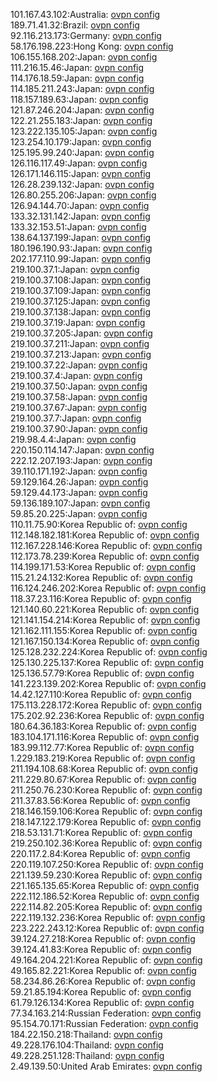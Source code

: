 101.167.43.102:Australia: [ovpn config](vpn/101_167_43_102.ovpn)  
189.71.41.32:Brazil: [ovpn config](vpn/189_71_41_32.ovpn)  
92.116.213.173:Germany: [ovpn config](vpn/92_116_213_173.ovpn)  
58.176.198.223:Hong Kong: [ovpn config](vpn/58_176_198_223.ovpn)  
106.155.168.202:Japan: [ovpn config](vpn/106_155_168_202.ovpn)  
111.216.15.46:Japan: [ovpn config](vpn/111_216_15_46.ovpn)  
114.176.18.59:Japan: [ovpn config](vpn/114_176_18_59.ovpn)  
114.185.211.243:Japan: [ovpn config](vpn/114_185_211_243.ovpn)  
118.157.189.63:Japan: [ovpn config](vpn/118_157_189_63.ovpn)  
121.87.246.204:Japan: [ovpn config](vpn/121_87_246_204.ovpn)  
122.21.255.183:Japan: [ovpn config](vpn/122_21_255_183.ovpn)  
123.222.135.105:Japan: [ovpn config](vpn/123_222_135_105.ovpn)  
123.254.10.179:Japan: [ovpn config](vpn/123_254_10_179.ovpn)  
125.195.99.240:Japan: [ovpn config](vpn/125_195_99_240.ovpn)  
126.116.117.49:Japan: [ovpn config](vpn/126_116_117_49.ovpn)  
126.171.146.115:Japan: [ovpn config](vpn/126_171_146_115.ovpn)  
126.28.239.132:Japan: [ovpn config](vpn/126_28_239_132.ovpn)  
126.80.255.206:Japan: [ovpn config](vpn/126_80_255_206.ovpn)  
126.94.144.70:Japan: [ovpn config](vpn/126_94_144_70.ovpn)  
133.32.131.142:Japan: [ovpn config](vpn/133_32_131_142.ovpn)  
133.32.153.51:Japan: [ovpn config](vpn/133_32_153_51.ovpn)  
138.64.137.199:Japan: [ovpn config](vpn/138_64_137_199.ovpn)  
180.196.190.93:Japan: [ovpn config](vpn/180_196_190_93.ovpn)  
202.177.110.99:Japan: [ovpn config](vpn/202_177_110_99.ovpn)  
219.100.37.1:Japan: [ovpn config](vpn/219_100_37_1.ovpn)  
219.100.37.108:Japan: [ovpn config](vpn/219_100_37_108.ovpn)  
219.100.37.109:Japan: [ovpn config](vpn/219_100_37_109.ovpn)  
219.100.37.125:Japan: [ovpn config](vpn/219_100_37_125.ovpn)  
219.100.37.138:Japan: [ovpn config](vpn/219_100_37_138.ovpn)  
219.100.37.19:Japan: [ovpn config](vpn/219_100_37_19.ovpn)  
219.100.37.205:Japan: [ovpn config](vpn/219_100_37_205.ovpn)  
219.100.37.211:Japan: [ovpn config](vpn/219_100_37_211.ovpn)  
219.100.37.213:Japan: [ovpn config](vpn/219_100_37_213.ovpn)  
219.100.37.22:Japan: [ovpn config](vpn/219_100_37_22.ovpn)  
219.100.37.4:Japan: [ovpn config](vpn/219_100_37_4.ovpn)  
219.100.37.50:Japan: [ovpn config](vpn/219_100_37_50.ovpn)  
219.100.37.58:Japan: [ovpn config](vpn/219_100_37_58.ovpn)  
219.100.37.67:Japan: [ovpn config](vpn/219_100_37_67.ovpn)  
219.100.37.7:Japan: [ovpn config](vpn/219_100_37_7.ovpn)  
219.100.37.90:Japan: [ovpn config](vpn/219_100_37_90.ovpn)  
219.98.4.4:Japan: [ovpn config](vpn/219_98_4_4.ovpn)  
220.150.114.147:Japan: [ovpn config](vpn/220_150_114_147.ovpn)  
222.12.207.193:Japan: [ovpn config](vpn/222_12_207_193.ovpn)  
39.110.171.192:Japan: [ovpn config](vpn/39_110_171_192.ovpn)  
59.129.164.26:Japan: [ovpn config](vpn/59_129_164_26.ovpn)  
59.129.44.173:Japan: [ovpn config](vpn/59_129_44_173.ovpn)  
59.136.189.107:Japan: [ovpn config](vpn/59_136_189_107.ovpn)  
59.85.20.225:Japan: [ovpn config](vpn/59_85_20_225.ovpn)  
110.11.75.90:Korea Republic of: [ovpn config](vpn/110_11_75_90.ovpn)  
112.148.182.181:Korea Republic of: [ovpn config](vpn/112_148_182_181.ovpn)  
112.167.228.146:Korea Republic of: [ovpn config](vpn/112_167_228_146.ovpn)  
112.173.78.239:Korea Republic of: [ovpn config](vpn/112_173_78_239.ovpn)  
114.199.171.53:Korea Republic of: [ovpn config](vpn/114_199_171_53.ovpn)  
115.21.24.132:Korea Republic of: [ovpn config](vpn/115_21_24_132.ovpn)  
116.124.246.202:Korea Republic of: [ovpn config](vpn/116_124_246_202.ovpn)  
118.37.23.116:Korea Republic of: [ovpn config](vpn/118_37_23_116.ovpn)  
121.140.60.221:Korea Republic of: [ovpn config](vpn/121_140_60_221.ovpn)  
121.141.154.214:Korea Republic of: [ovpn config](vpn/121_141_154_214.ovpn)  
121.162.111.155:Korea Republic of: [ovpn config](vpn/121_162_111_155.ovpn)  
121.167.150.134:Korea Republic of: [ovpn config](vpn/121_167_150_134.ovpn)  
125.128.232.224:Korea Republic of: [ovpn config](vpn/125_128_232_224.ovpn)  
125.130.225.137:Korea Republic of: [ovpn config](vpn/125_130_225_137.ovpn)  
125.136.57.79:Korea Republic of: [ovpn config](vpn/125_136_57_79.ovpn)  
141.223.139.202:Korea Republic of: [ovpn config](vpn/141_223_139_202.ovpn)  
14.42.127.110:Korea Republic of: [ovpn config](vpn/14_42_127_110.ovpn)  
175.113.228.172:Korea Republic of: [ovpn config](vpn/175_113_228_172.ovpn)  
175.202.92.236:Korea Republic of: [ovpn config](vpn/175_202_92_236.ovpn)  
180.64.36.183:Korea Republic of: [ovpn config](vpn/180_64_36_183.ovpn)  
183.104.171.116:Korea Republic of: [ovpn config](vpn/183_104_171_116.ovpn)  
183.99.112.77:Korea Republic of: [ovpn config](vpn/183_99_112_77.ovpn)  
1.229.183.219:Korea Republic of: [ovpn config](vpn/1_229_183_219.ovpn)  
211.194.108.68:Korea Republic of: [ovpn config](vpn/211_194_108_68.ovpn)  
211.229.80.67:Korea Republic of: [ovpn config](vpn/211_229_80_67.ovpn)  
211.250.76.230:Korea Republic of: [ovpn config](vpn/211_250_76_230.ovpn)  
211.37.83.56:Korea Republic of: [ovpn config](vpn/211_37_83_56.ovpn)  
218.146.159.106:Korea Republic of: [ovpn config](vpn/218_146_159_106.ovpn)  
218.147.122.179:Korea Republic of: [ovpn config](vpn/218_147_122_179.ovpn)  
218.53.131.71:Korea Republic of: [ovpn config](vpn/218_53_131_71.ovpn)  
219.250.102.36:Korea Republic of: [ovpn config](vpn/219_250_102_36.ovpn)  
220.117.2.84:Korea Republic of: [ovpn config](vpn/220_117_2_84.ovpn)  
220.119.107.250:Korea Republic of: [ovpn config](vpn/220_119_107_250.ovpn)  
221.139.59.230:Korea Republic of: [ovpn config](vpn/221_139_59_230.ovpn)  
221.165.135.65:Korea Republic of: [ovpn config](vpn/221_165_135_65.ovpn)  
222.112.186.52:Korea Republic of: [ovpn config](vpn/222_112_186_52.ovpn)  
222.114.82.205:Korea Republic of: [ovpn config](vpn/222_114_82_205.ovpn)  
222.119.132.236:Korea Republic of: [ovpn config](vpn/222_119_132_236.ovpn)  
223.222.243.12:Korea Republic of: [ovpn config](vpn/223_222_243_12.ovpn)  
39.124.27.218:Korea Republic of: [ovpn config](vpn/39_124_27_218.ovpn)  
39.124.41.83:Korea Republic of: [ovpn config](vpn/39_124_41_83.ovpn)  
49.164.204.221:Korea Republic of: [ovpn config](vpn/49_164_204_221.ovpn)  
49.165.82.221:Korea Republic of: [ovpn config](vpn/49_165_82_221.ovpn)  
58.234.86.26:Korea Republic of: [ovpn config](vpn/58_234_86_26.ovpn)  
59.21.85.194:Korea Republic of: [ovpn config](vpn/59_21_85_194.ovpn)  
61.79.126.134:Korea Republic of: [ovpn config](vpn/61_79_126_134.ovpn)  
77.34.163.214:Russian Federation: [ovpn config](vpn/77_34_163_214.ovpn)  
95.154.70.171:Russian Federation: [ovpn config](vpn/95_154_70_171.ovpn)  
184.22.150.218:Thailand: [ovpn config](vpn/184_22_150_218.ovpn)  
49.228.176.104:Thailand: [ovpn config](vpn/49_228_176_104.ovpn)  
49.228.251.128:Thailand: [ovpn config](vpn/49_228_251_128.ovpn)  
2.49.139.50:United Arab Emirates: [ovpn config](vpn/2_49_139_50.ovpn)  
